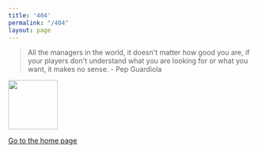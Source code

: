 ```yaml
---
title: '404'
permalink: "/404"
layout: page
---
```


<blockquote>
<p>All the managers in the world, it doesn't matter how good you are, if your players don't understand what you are looking for or what you want, it makes no sense. - Pep Guardiola</p>
</blockquote> 

<img src="https://tacticsjournal.com/assets/C689B127-879F-4B0E-9D00-EDC0D8410697.jpeg" style="width: 100px;"/>

<p><a href="https://tacticsjournal.com">Go to the home page</a></p>
